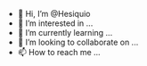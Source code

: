 - 👋 Hi, I’m @Hesiquio
- 👀 I’m interested in ...
- 🌱 I’m currently learning ...
- 💞️ I’m looking to collaborate on ...
- 📫 How to reach me ...

<!---
Hesiquio/Hesiquio is a ✨ special ✨ repository because its `README.md` (this file) appears on your GitHub profile.
You can click the Preview link to take a look at your changes.
--->
